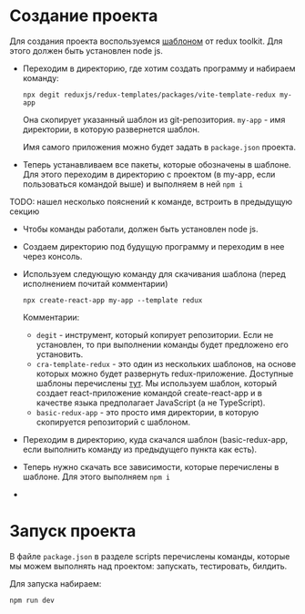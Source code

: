 # Создание проекта

Для создания проекта воспользуемся [шаблоном](https://redux-toolkit.js.org/introduction/getting-started#installation) от redux toolkit. Для этого должен быть установлен node js.

* Переходим в директорию, где хотим создать программу и набираем команду:

  ```
  npx degit reduxjs/redux-templates/packages/vite-template-redux my-app
  ```

  Она скопирует указанный шаблон из git-репозитория. `my-app` - имя директории, в которую развернется шаблон.

  Имя самого приложения можно будет задать в `package.json` проекта.

* Теперь устанавливаем все пакеты, которые обозначены в шаблоне. Для этого переходим в директорию с проектом (в my-app, если пользоваться командой выше) и выполняем в ней `npm i`



TODO: нашел несколько пояснений к команде, встроить в предыдущую секцию

* Чтобы команды работали, должен быть установлен node js.

* Создаем директорию под будущую программу и переходим в нее через консоль.

* Используем следующую команду для скачивания шаблона (перед исполнением почитай комментарии)

  ```
  npx create-react-app my-app --template redux
  ```

  Комментарии:

  * `degit` - инструмент, который копирует репозитории. Если не установлен, то при выполнении команды будет предложено его установить.
  * `cra-template-redux` - это один из нескольких шаблонов, на основе которых можно будет развернуть redux-приложение. Доступные шаблоны перечислены [тут](https://github.com/reduxjs/redux-templates). Мы используем шаблон, который создает react-приложение командой create-react-app и в качестве языка предполагает JavaScript (а не TypeScript).
  * `basic-redux-app` - это просто имя директории, в которую скопируется репозиторий с шаблоном.

* Переходим в директорию, куда скачался шаблон (basic-redux-app, если выполнить команду из предыдущего пункта как есть).

* Теперь нужно скачать все зависимости, которые перечислены в шаблоне. Для этого выполняем `npm i`

* 





# Запуск проекта

В файле `package.json` в разделе scripts перечислены команды, которые мы можем выполнять над проектом: запускать, тестировать, билдить.

Для запуска набираем:

```
npm run dev
```



